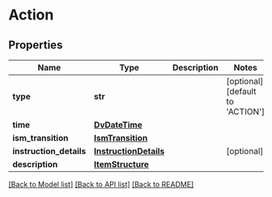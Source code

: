 # Action

## Properties
Name | Type | Description | Notes
------------ | ------------- | ------------- | -------------
**type** | **str** |  | [optional] [default to 'ACTION']
**time** | [**DvDateTime**](DvDateTime.md) |  | 
**ism_transition** | [**IsmTransition**](IsmTransition.md) |  | 
**instruction_details** | [**InstructionDetails**](InstructionDetails.md) |  | [optional] 
**description** | [**ItemStructure**](ItemStructure.md) |  | 

[[Back to Model list]](../README.md#documentation-for-models) [[Back to API list]](../README.md#documentation-for-api-endpoints) [[Back to README]](../README.md)

